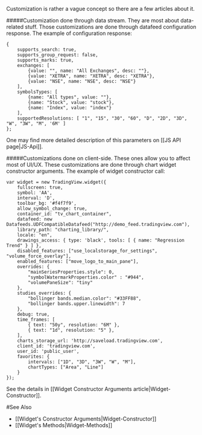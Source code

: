 Customization is rather a vague concept so there are a few articles about it.

#####Customization done through data stream.
They are most about data-related stuff. Those customizations are done through datafeed configuration response. The example of configuration response:

```
{
	supports_search: true,
	supports_group_request: false,
	supports_marks: true,
	exchanges: [
		{value: "", name: "All Exchanges", desc: ""},
		{value: "XETRA", name: "XETRA", desc: "XETRA"},
		{value: "NSE", name: "NSE", desc: "NSE"}
	],
	symbolsTypes: [
		{name: "All types", value: ""},
		{name: "Stock", value: "stock"},
		{name: "Index", value: "index"}
	],
	supportedResolutions: [ "1", "15", "30", "60", "D", "2D", "3D", "W", "3W", "M", '6M' ]
};
```

One may find more detailed description of this parameters on [[JS API page|JS-Api]].

#####Customizations done on client-side. 
These ones allow you to affect most of UI/UX. These customizations are done through chart widget constructor arguments. The example of widget constructor call: 

```
var widget = new TradingView.widget({
	fullscreen: true,
	symbol: 'AA',
	interval: 'D',
	toolbar_bg: '#f4f7f9',
	allow_symbol_change: true,
	container_id: "tv_chart_container",
	datafeed: new Datafeeds.UDFCompatibleDatafeed("http://demo_feed.tradingview.com"),
	library_path: "charting_library/",
	locale: "en",
	drawings_access: { type: 'black', tools: [ { name: "Regression Trend" } ] },
	disabled_features: ["use_localstorage_for_settings", "volume_force_overlay"],
	enabled_features: ["move_logo_to_main_pane"],
	overrides: {
		"mainSeriesProperties.style": 0,
		"symbolWatermarkProperties.color" : "#944",
		"volumePaneSize": "tiny"
	},
	studies_overrides: {
		"bollinger bands.median.color": "#33FF88",
		"bollinger bands.upper.linewidth": 7
	},
	debug: true,
	time_frames: [
		{ text: "50y", resolution: "6M" },
		{ text: "1d", resolution: "5" },
	],
	charts_storage_url: 'http://saveload.tradingview.com',
	client_id: 'tradingview.com',
	user_id: 'public_user',
	favorites: {
		intervals: ["1D", "3D", "3W", "W", "M"],
		chartTypes: ["Area", "Line"]
	}
});
```

See the details in [[Widget Constructor Arguments article|Widget-Constructor]].

#See Also
* [[Widget's Constructor Arguments|Widget-Constructor]]
* [[Widget's Methods|Widget-Methods]]